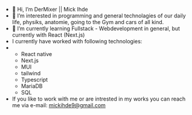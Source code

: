 - 👋 Hi, I’m DerMixer || Mick Ihde
- 👀 I’m interested in programming and general technolagies of our daily life, physiks, anatomie, going to the Gym and cars of all kind.
- 🌱 I’m currently learning Fullstack - Webdevelopment in general, but currently with React (Next.js)
- I currently have worked with following technologies:
-   - React native
    - Next.js
    - MUI
    - tailwind
    - Typescript
    - MariaDB
    - SQL 
- If you like to work with me or are intrested in my works you can reach me via e-mail: mickihde9@gmail.com
